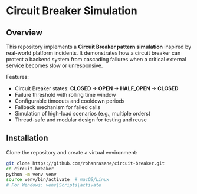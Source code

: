 # Circuit Breaker Simulation

## Overview
This repository implements a **Circuit Breaker pattern simulation** inspired by real-world platform incidents. It demonstrates how a circuit breaker can protect a backend system from cascading failures when a critical external service becomes slow or unresponsive.

Features:

- Circuit Breaker states: **CLOSED → OPEN → HALF_OPEN → CLOSED**
- Failure threshold with rolling time window
- Configurable timeouts and cooldown periods
- Fallback mechanism for failed calls
- Simulation of high-load scenarios (e.g., multiple orders)
- Thread-safe and modular design for testing and reuse

## Installation

Clone the repository and create a virtual environment:

```bash
git clone https://github.com/rohanrasane/circuit-breaker.git
cd circuit-breaker
python -m venv venv
source venv/bin/activate  # macOS/Linux
# For Windows: venv\Scripts\activate
